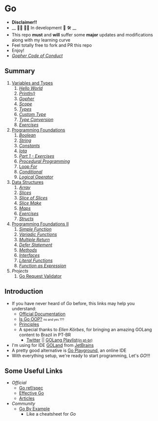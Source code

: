 # Go
- __Disclaimer!!__
- __ 👨‍💻 👩‍💻 In development 🚧 🛠 __
- This repo __must__ and __will__ suffer some __major__ updates and modifications along with my learning curve
- Feel totally free to fork and PR this repo
- Enjoy!
- [_Gopher Code of Conduct_](https://golang.org/conduct#values)
## Summary
1. [Variables and Types](https://github.com/rafaelbreno/go4noobs/tree/master/01_variables_and_types)
    01. [_Hello World_](https://github.com/rafaelbreno/go4noobs/tree/master/01_variables_and_types/01_Hello_World)
    02. [_Println()_](https://github.com/rafaelbreno/go4noobs/tree/master/01_variables_and_types/02_Println)
    03. [_Gopher_](https://github.com/rafaelbreno/go4noobs/tree/master/01_variables_and_types/03_gopher)
    04. [_Scope_](https://github.com/rafaelbreno/go4noobs/tree/master/01_variables_and_types/04_Scope)
    05. [_Types_](https://github.com/rafaelbreno/go4noobs/tree/master/01_variables_and_types/05_types)
    06. [_Custom Type_](https://github.com/rafaelbreno/go4noobs/tree/master/01_variables_and_types/06_custom_type)
    07. [_Type Conversion_](https://github.com/rafaelbreno/go4noobs/tree/master/01_variables_and_types/07_conversion)
    08. [_Exercises_](https://github.com/rafaelbreno/go4noobs/tree/master/01_variables_and_types/08_exercises)
2. [Programming Foundations](https://github.com/rafaelbreno/go4noobs/tree/master/02_programming_foundations)
    01. [_Boolean_](https://github.com/rafaelbreno/go4noobs/tree/master/02_programming_foundations/01_boolean)
    02. [_String_](https://github.com/rafaelbreno/go4noobs/tree/master/02_programming_foundations/02_string)
    03. [_Constants_](https://github.com/rafaelbreno/go4noobs/tree/master/02_programming_foundations/03_const)
    04. [_Iota_](https://github.com/rafaelbreno/go4noobs/tree/master/02_programming_foundations/04_iota)
    05. [_Part 1 - Exercises_](https://github.com/rafaelbreno/go4noobs/tree/master/02_programming_foundations/05_01_exercises)
    06. [_Procedural Programming_](https://github.com/rafaelbreno/go4noobs/tree/master/02_programming_foundations/06_procedural)
    07. [Loop _For_](https://github.com/rafaelbreno/go4noobs/tree/master/02_programming_foundations/07_loop_for)
    08. [_Conditional_](https://github.com/rafaelbreno/go4noobs/tree/master/02_programming_foundations/08_conditionals)
    09. [_Logical Operator_](https://github.com/rafaelbreno/go4noobs/tree/master/02_programming_foundations/09_logical_operators)
3. [Data Structures](https://github.com/rafaelbreno/go4noobs/tree/master/03_data_structures)
    01. [_Array_](https://github.com/rafaelbreno/go4noobs/tree/master/03_data_structures/01_array)
    02. [_Slices_](https://github.com/rafaelbreno/go4noobs/tree/master/03_data_structures/02_slice)
    03. [_Slice of Slices_](https://github.com/rafaelbreno/go4noobs/tree/master/03_data_structures/03_slice_of_slice)
    04. [_Slice Make_](https://github.com/rafaelbreno/go4noobs/tree/master/03_data_structures/04_slice_make)
    05. [_Maps_](https://github.com/rafaelbreno/go4noobs/tree/master/03_data_structures/05_maps)
    06. [_Exercises_](https://github.com/rafaelbreno/go4noobs/tree/master/03_data_structures/06_exercises)
    07. [_Structs_](https://github.com/rafaelbreno/go4noobs/tree/master/03_data_structures/07_struct)
4. [Programming Foundations II](https://github.com/rafaelbreno/go4noobs/tree/master/04_programming_foundations_2)
    1. [_Simple Function_](https://github.com/rafaelbreno/go4noobs/tree/master/04_programming_foundations_2/01_simple_function)
    02. [_Variadic Functions_](https://github.com/rafaelbreno/go4noobs/tree/master/04_programming_foundations_2/02_variadic_functions)
    03. [_Multiple Return_](https://github.com/rafaelbreno/go4noobs/tree/master/04_programming_foundations_2/03_multiple_return)
    04. [_Defer Statement_](https://github.com/rafaelbreno/go4noobs/tree/master/04_programming_foundations_2/04_defer_statement)
    05. [_Methods_](https://github.com/rafaelbreno/go4noobs/tree/master/04_programming_foundations_2/05_methods)
    06. [_Interfaces_](https://github.com/rafaelbreno/go4noobs/tree/master/04_programming_foundations_2/06_interfaces)
    07. [_Literal Functions_](https://github.com/rafaelbreno/go4noobs/tree/master/04_programming_foundations_2/07_literal_funcs)
    08. [_Function as Expression_](https://github.com/rafaelbreno/go4noobs/tree/master/04_programming_foundations_2/08_func_as_exp)
99. _Projects_ 
    1. [Go Request Validator](https://github.com/rafaelbreno/go-request-validator)
## Introduction
- If you have never heard of *Go* before, this links may help you understand:
    - [Official Documentation](https://golang.org/doc/)
    - [Is Go OOP?](https://golang.org/doc/faq#Is_Go_an_object-oriented_language) <small><small>no and yes ???</small></small>
    - [Principles](https://golang.org/doc/faq#principles)
    - A special thanks to *Ellen Körbes*, for bringing an amazing GOLang content to Brazil in PT-BR
        - [Twitter](https://twitter.com/ellenkorbes) || [GOLang Playlist<small>(in pt-br)</small>](https://www.youtube.com/playlist?list=PLCKpcjBB_VlBsxJ9IseNxFllf-UFEXOdg)
- I'm using for IDE [GOLand](https://www.jetbrains.com/go/) from [JetBrains](https://www.jetbrains.com/)
- A pretty good alternative is [Go Playground](https://play.golang.org/), an online IDE
- With everything setup, we're ready to start programming, Let's *GO*!!!
## Some Useful Links
- _Official_
    - [Go ref/spec](https://golang.org/ref/spec)
    - [Effective Go](https://golang.org/doc/effective_go.html)
    - [Articles](https://golang.org/doc/#articles)
- _Community_
    - [Go By Example](https://gobyexample.com/)
        - Like a cheatsheet for _Go_